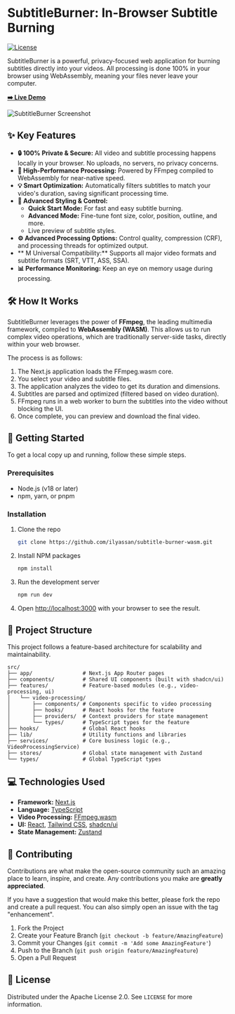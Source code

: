 # SubtitleBurner: In-Browser Subtitle Burning

[![License](https://img.shields.io/badge/License-Apache_2.0-blue.svg)](https://opensource.org/licenses/Apache-2.0)

SubtitleBurner is a powerful, privacy-focused web application for burning subtitles directly into your videos. All processing is done 100% in your browser using WebAssembly, meaning your files never leave your computer.

**[➡️ Live Demo](https://ilyassan.github.io/subtitle-burner-wasm/)**

![SubtitleBurner Screenshot](https://ilyassan.github.io/subtitle-burner-wasm/hero-image.png)

## ✨ Key Features

*   **🔒 100% Private & Secure:** All video and subtitle processing happens locally in your browser. No uploads, no servers, no privacy concerns.
*   **🚀 High-Performance Processing:** Powered by FFmpeg compiled to WebAssembly for near-native speed.
*   **💡 Smart Optimization:** Automatically filters subtitles to match your video's duration, saving significant processing time.
*   **🎨 Advanced Styling & Control:**
    *   **Quick Start Mode:** For fast and easy subtitle burning.
    *   **Advanced Mode:** Fine-tune font size, color, position, outline, and more.
    *   Live preview of subtitle styles.
*   **⚙️ Advanced Processing Options:** Control quality, compression (CRF), and processing threads for optimized output.
*   ** M Universal Compatibility:** Supports all major video formats and subtitle formats (SRT, VTT, ASS, SSA).
*   **📊 Performance Monitoring:** Keep an eye on memory usage during processing.

## 🛠️ How It Works

SubtitleBurner leverages the power of **FFmpeg**, the leading multimedia framework, compiled to **WebAssembly (WASM)**. This allows us to run complex video operations, which are traditionally server-side tasks, directly within your web browser.

The process is as follows:
1.  The Next.js application loads the FFmpeg.wasm core.
2.  You select your video and subtitle files.
3.  The application analyzes the video to get its duration and dimensions.
4.  Subtitles are parsed and optimized (filtered based on video duration).
5.  FFmpeg runs in a web worker to burn the subtitles into the video without blocking the UI.
6.  Once complete, you can preview and download the final video.

## 🚀 Getting Started

To get a local copy up and running, follow these simple steps.

### Prerequisites

*   Node.js (v18 or later)
*   npm, yarn, or pnpm

### Installation

1.  Clone the repo
    ```sh
    git clone https://github.com/ilyassan/subtitle-burner-wasm.git
    ```
2.  Install NPM packages
    ```sh
    npm install
    ```
3.  Run the development server
    ```sh
    npm run dev
    ```
4.  Open [http://localhost:3000](http://localhost:3000) with your browser to see the result.

## 📂 Project Structure

This project follows a feature-based architecture for scalability and maintainability.

```
src/
├── app/                # Next.js App Router pages
├── components/         # Shared UI components (built with shadcn/ui)
├── features/           # Feature-based modules (e.g., video-processing, ui)
│   └── video-processing/
│       ├── components/ # Components specific to video processing
│       ├── hooks/      # React hooks for the feature
│       ├── providers/  # Context providers for state management
│       └── types/      # TypeScript types for the feature
├── hooks/              # Global React hooks
├── lib/                # Utility functions and libraries
├── services/           # Core business logic (e.g., VideoProcessingService)
├── stores/             # Global state management with Zustand
└── types/              # Global TypeScript types
```

## 💻 Technologies Used

*   **Framework:** [Next.js](https://nextjs.org/)
*   **Language:** [TypeScript](https://www.typescriptlang.org/)
*   **Video Processing:** [FFmpeg.wasm](https://ffmpegwasm.netlify.app/)
*   **UI:** [React](https://reactjs.org/), [Tailwind CSS](https://tailwindcss.com/), [shadcn/ui](https://ui.shadcn.com/)
*   **State Management:** [Zustand](https://github.com/pmndrs/zustand)

## 🤝 Contributing

Contributions are what make the open-source community such an amazing place to learn, inspire, and create. Any contributions you make are **greatly appreciated**.

If you have a suggestion that would make this better, please fork the repo and create a pull request. You can also simply open an issue with the tag "enhancement".

1.  Fork the Project
2.  Create your Feature Branch (`git checkout -b feature/AmazingFeature`)
3.  Commit your Changes (`git commit -m 'Add some AmazingFeature'`)
4.  Push to the Branch (`git push origin feature/AmazingFeature`)
5.  Open a Pull Request

## 📄 License

Distributed under the Apache License 2.0. See `LICENSE` for more information.